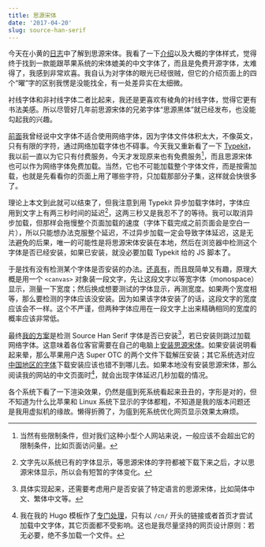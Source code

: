 ```yaml
---
title: 思源宋体
date: '2017-04-20'
slug: source-han-serif
---
```


今天在小黄的[日志](https://www.fyears.org/2017/04/source-han-sans-and-source-han-serif.html)中了解到思源宋体。我看了一下[介绍](https://source.typekit.com/source-han-serif/cn/)以及大概的字体样式，觉得终于找到一款能跟苹果系统的宋体媲美的中文字体了，而且是免费开源字体，太难得了，我感到非常欢喜。我自认为对字体的眼光已经很贼，但它的介绍页面上的四个“曜”字的区别我愣是没能找全，有一处差异实在太细微。

衬线字体和非衬线字体二者比起来，我还是更喜欢有棱角的衬线字体，觉得它更有书法美感。所以尽管好几年前思源宋体的兄弟字体“思源黑体”就已经发布，也没能勾起我的兴趣。

[前面](/cn/2017/02/kaiti/)我曾经说中文字体不适合使用网络字体，因为字体文件体积太大，不像英文，只有有限的字符，通过网络加载字体也不碍事。今天我又重新看了一下 [Typekit](https://typekit.com)，我以前一直以为它只有付费服务，今天才发现原来也有免费服务[^1]，而且思源宋体也可以作为网络字体免费加载。当然，它也不可能加载整个字体文件，而是按需加载，也就是先看看你的页面上用了哪些字符，只加载那部分子集，这样就会快很多了。

理论上本文到此就可以结束了，但我注意到用 Typekit 异步加载字体时，字体应用到文字上有两三秒时间的延迟[^2]，这两三秒又是我忍不了的等待。我可以取消异步加载，但那样会拖慢整个页面加载的速度（字体下载完成之前页面会是空白一片），所以只能想办法克服整个延迟，不过异步加载一定会导致字体延迟，这是无法避免的后果，唯一的可能性是将思源宋体安装在本地，然后在浏览器中检测这个字体是否已经安装，如果已安装，就没必要加载 Typekit 给的 JS 脚本了。

于是找有没有检测某个字体是否安装的办法。[还真有](https://www.kirupa.com/html5/detect_whether_font_is_installed.htm)，而且既简单又有趣，原理大概是用一个 `<canvas>` 对象装一段文字，先让这段文字以等宽字体（monospace）显示，测量一下宽度；然后换成想要测试的字体显示，再测宽度。如果两个宽度相等，那么要检测的字体应该没安装。因为如果该字体安装了的话，这段文字的宽度应该会不一样。这个不严谨，但两种字体应用在一段文字上出来精确相同的宽度的概率应该非常低。

最终[我的方案](https://github.com/yihui/yihui.org/commit/1cab12372)是检测 Source Han Serif 字体是否已安装[^3]，若已安装则跳过加载网络字体。这意味着各位客官需要在自己的电脑上[安装思源宋体](https://github.com/adobe-fonts/source-han-serif/tree/release/)。如果安装说明看起来晕，那么苹果用户选 Super OTC 的两个文件下载解压安装；其它系统选对应[中国地区的字体](https://github.com/adobe-fonts/source-han-serif/raw/release/SubsetOTF/SourceHanSerifCN.zip)下载安装应该也错不到哪儿去。如果本地没有安装思源宋体，那么阅读我的网站的中文页面时[^4]，就会出现字体延迟几秒加载的情况。

各个系统下看了一下渲染效果，仍然是瘟到死系统看起来丑丑的，字形是对的，但不知道为什么比苹果和 Linux 系统下显示的字体都粗，不知道是我的版本问题还是我用虚拟机的缘故。懒得折腾了，为瘟到死系统优化网页显示效果太麻烦。

[^1]: 当然有些限制条件，但对我们这种小型个人网站来说，一般应该不会超出它的限制条件，比如页面访问量。

[^2]: 文字先以系统已有的字体显示，等思源宋体的字符都被下载下来之后，才以思源宋体显示，所以会有短暂的字体变化。

[^3]: 具体实现起来，还需要考虑用户是否安装了特定语言的思源宋体，比如简体中文、繁体中文等。

[^4]: 我在我的 Hugo 模板作了[专门处理](https://github.com/yihui/yihui.org/commit/47b87bbb0685#diff-962fb4bc3f9887572644798151bd9f38R2)，只有以 `/cn/` 开头的链接或者首页才尝试加载中文字体，其它页面都不受影响。这也是我尽量坚持的网页设计原则：若无必要，绝不多加载一个文件。
